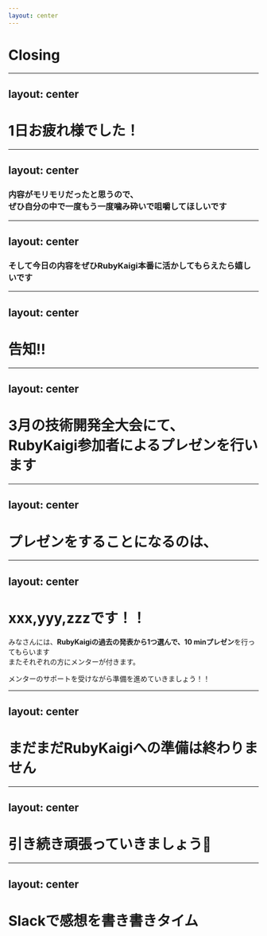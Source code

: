 ```yaml
---
layout: center
---
```


# Closing


---
layout: center
---

# 1日お疲れ様でした！

---
layout: center
---

### 内容がモリモリだったと思うので、<br>ぜひ自分の中で一度もう一度噛み砕いで咀嚼してほしいです


---
layout: center
---

### そして今日の内容をぜひRubyKaigi本番に活かしてもらえたら嬉しいです


---
layout: center
---

# 告知!!



---
layout: center
---

# 3月の技術開発全大会にて、<br>RubyKaigi参加者によるプレゼンを行います

---
layout: center
---

# プレゼンをすることになるのは、


---
layout: center
---

# xxx,yyy,zzzです！！

<p class="text-xl">
みなさんには、<strong>RubyKaigiの過去の発表から1つ選んで、10 minプレゼン</strong>を行ってもらいます
<br>
またそれぞれの方にメンターが付きます。

メンターのサポートを受けながら準備を進めていきましょう！！
</p>



---
layout: center
---

# まだまだRubyKaigiへの準備は終わりません


---
layout: center
---

# 引き続き頑張っていきましょう💪


---
layout: center
---

# Slackで感想を書き書きタイム
